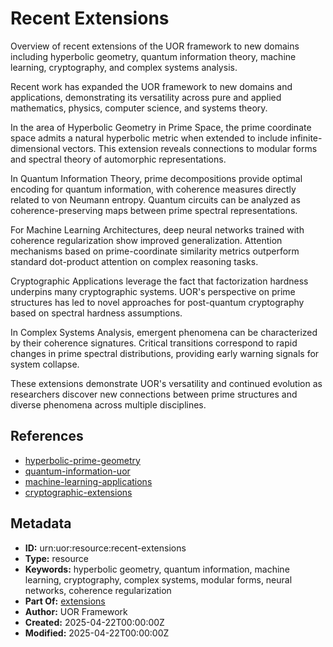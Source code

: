 # Recent Extensions

Overview of recent extensions of the UOR framework to new domains including hyperbolic geometry, quantum information theory, machine learning, cryptography, and complex systems analysis.

Recent work has expanded the UOR framework to new domains and applications, demonstrating its versatility across pure and applied mathematics, physics, computer science, and systems theory.

In the area of Hyperbolic Geometry in Prime Space, the prime coordinate space admits a natural hyperbolic metric when extended to include infinite-dimensional vectors. This extension reveals connections to modular forms and spectral theory of automorphic representations.

In Quantum Information Theory, prime decompositions provide optimal encoding for quantum information, with coherence measures directly related to von Neumann entropy. Quantum circuits can be analyzed as coherence-preserving maps between prime spectral representations.

For Machine Learning Architectures, deep neural networks trained with coherence regularization show improved generalization. Attention mechanisms based on prime-coordinate similarity metrics outperform standard dot-product attention on complex reasoning tasks.

Cryptographic Applications leverage the fact that factorization hardness underpins many cryptographic systems. UOR's perspective on prime structures has led to novel approaches for post-quantum cryptography based on spectral hardness assumptions.

In Complex Systems Analysis, emergent phenomena can be characterized by their coherence signatures. Critical transitions correspond to rapid changes in prime spectral distributions, providing early warning signals for system collapse.

These extensions demonstrate UOR's versatility and continued evolution as researchers discover new connections between prime structures and diverse phenomena across multiple disciplines.

## References

- [hyperbolic-prime-geometry](./hyperbolic-prime-geometry.md)
- [quantum-information-uor](./quantum-information-uor.md)
- [machine-learning-applications](./machine-learning-applications.md)
- [cryptographic-extensions](./cryptographic-extensions.md)

## Metadata

- **ID:** urn:uor:resource:recent-extensions
- **Type:** resource
- **Keywords:** hyperbolic geometry, quantum information, machine learning, cryptography, complex systems, modular forms, neural networks, coherence regularization
- **Part Of:** [extensions](../Topics/extensions.md)
- **Author:** UOR Framework
- **Created:** 2025-04-22T00:00:00Z
- **Modified:** 2025-04-22T00:00:00Z
